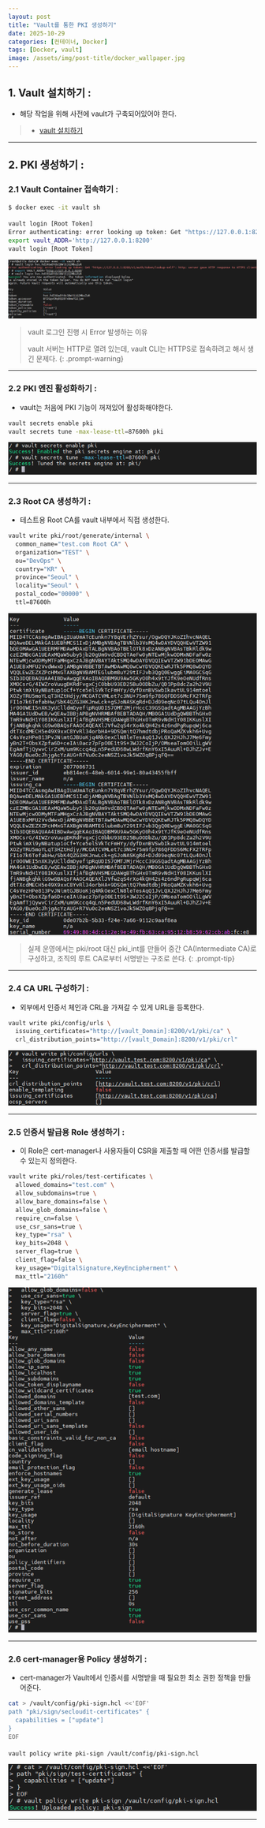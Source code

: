 ```yaml
---
layout: post
title: "Vault를 통한 PKI 생성하기"
date: 2025-10-29
categories: [컨테이너, Docker]
tags: [Docker, vault]
image: /assets/img/post-title/docker_wallpaper.jpg
---
```


## 1. Vault 설치하기 :
- 해당 작업을 위해 사전에 vault가 구축되어있어야 한다.
> * [vault 설치하기](https://hwangyoonjae.github.io/posts/Docker-Vault-%EA%B5%AC%EC%B6%95%ED%95%98%EA%B8%B0/ "vault 설치하기")

* * *

## 2. PKI 생성하기 :
### 2.1 Vault Container 접속하기 :

```bash
$ docker exec -it vault sh

vault login [Root Token]
Error authenticating: error looking up token: Get "https://127.0.0.1:8200/v1/auth/token/lookup-self": http: server gave HTTP response to HTTPS client
export vault_ADDR='http://127.0.0.1:8200'
vault login [Root Token]
```

![vault CLI 로그인 진행](/assets/img/post/docker/vault%20CLI%20로그인%20진행.png)

> vault 로그인 진행 시 Error 발생하는 이유
> 
> vault 서버는 HTTP로 열려 있는데, vault CLI는 HTTPS로 접속하려고 해서 생긴 문제다.
{: .prompt-warning}

* * *

### 2.2 PKI 엔진 활성화하기 :

- vault는 처음에 PKI 기능이 꺼져있어 활성화해야한다.

```bash
vault secrets enable pki
vault secrets tune -max-lease-ttl=87600h pki
```

![vault PKI 엔진 활성화](/assets/img/post/docker/vault%20PKI%20엔진%20활성화.png)

* * *

### 2.3 Root CA 생성하기 :

- 테스트용 Root CA를 vault 내부에서 직접 생성한다.

```bash
vault write pki/root/generate/internal \
  common_name="test.com Root CA" \
  organization="TEST" \
  ou="DevOps" \
  country="KR" \
  province="Seoul" \
  locality="Seoul" \
  postal_code="00000" \
  ttl=87600h
```

![vault Root CA 생성](/assets/img/post/docker/vault%20Root%20CA%20생성.png)

> 실제 운영에서는 pki/root 대신 pki_int를 만들어 중간 CA(Intermediate CA)로 구성하고, 조직의 루트 CA로부터 서명받는 구조로 쓴다.
{: .prompt-tip}

* * *

### 2.4 CA URL 구성하기 :

- 외부에서 인증서 체인과 CRL을 가져갈 수 있게 URL을 등록한다.

```bash
vault write pki/config/urls \
  issuing_certificates="http://[vault_Domain]:8200/v1/pki/ca" \
  crl_distribution_points="http://[vault_Domain]:8200/v1/pki/crl"
```

![vault CA URL 구성](/assets/img/post/docker/vault%20CA%20URL%20구성.png)

* * *

### 2.5 인증서 발급용 Role 생성하기 :

- 이 Role은 cert-manager나 사용자들이 CSR을 제출할 때 어떤 인증서를 발급할 수 있는지 정의한다.

```bash
vault write pki/roles/test-certificates \
  allowed_domains="test.com" \
  allow_subdomains=true \
  allow_bare_domains=false \
  allow_glob_domains=false \
  require_cn=false \
  use_csr_sans=true \
  key_type="rsa" \
  key_bits=2048 \
  server_flag=true \
  client_flag=false \
  key_usage="DigitalSignature,KeyEncipherment" \
  max_ttl="2160h"
```

![vault 인증서 발급용 Role 생성](/assets/img/post/docker/vault%20인증서%20발급용%20Role%20생성.png)

* * *

### 2.6 cert-manager용 Policy 생성하기 :

- cert-manager가 Vault에서 인증서를 서명받을 때 필요한 최소 권한 정책을 만들어준다.

```bash
cat > /vault/config/pki-sign.hcl <<'EOF'
path "pki/sign/secloudit-certificates" {
  capabilities = ["update"]
}
EOF

vault policy write pki-sign /vault/config/pki-sign.hcl
```

![vault cert-manager용 Policy 생성](/assets/img/post/docker/vault%20cert-manager용%20Policy%20생성.png)

* * *
